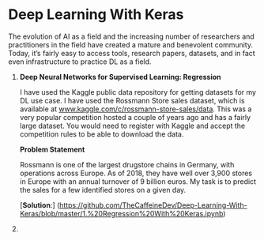 # Deep Learning With Keras

The evolution of AI as a field and the increasing number of researchers and practitioners in the field have created a mature and benevolent community. Today, it’s fairly easy to access tools, research papers, datasets, and in fact even infrastructure to practice DL as a field.

1. **Deep Neural Networks for Supervised Learning: Regression**

   I have used the Kaggle public data repository for getting datasets for my DL use case. I have used the Rossmann Store sales dataset, which is available at www.kaggle.com/c/rossmann-store-sales/data. This was a very popular competition hosted a couple of years ago and has a fairly large dataset. You would need to register with Kaggle and accept the competition rules to be able to download the data. 

   **Problem Statement** 
   
   ​Rossmann is one of the largest drugstore chains in Germany, with operations across Europe. As of 	2018, they have well over 3,900 stores in Europe with an annual turnover of 9 billion euros. My task is to predict the sales for a few identified stores on a given day.
   
   [**Solution**:] (https://github.com/TheCaffeineDev/Deep-Learning-With-Keras/blob/master/1.%20Regression%20With%20Keras.ipynb)

2. 

